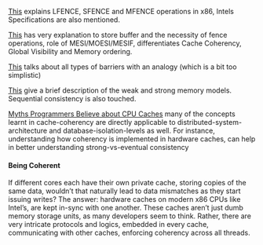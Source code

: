 
[This](https://stackoverflow.com/questions/20316124/does-it-make-any-sense-to-use-the-lfence-instruction-on-x86-x86-64-processors) explains LFENCE, SFENCE and MFENCE operations in x86, Intels Specifications are also mentioned.

[This](https://stackoverflow.com/questions/42746793/does-a-memory-barrier-ensure-that-the-cache-coherence-has-been-completed) has very explanation to store buffer and the necessity of fence operations, role of MESI/MOESI/MESIF, differentiates Cache Coherency, Global Visibility and Memory ordering.

[This](https://preshing.com/20120710/memory-barriers-are-like-source-control-operations/) talks about all types of barriers with an analogy (which is a bit too simplistic)

[This](https://preshing.com/20120930/weak-vs-strong-memory-models/) give a brief description of the weak and strong memory models.
Sequential consistency is also touched.

[Myths Programmers Believe about CPU Caches](https://software.rajivprab.com/2018/04/29/myths-programmers-believe-about-cpu-caches/)
many of the concepts learnt in cache-coherency are directly applicable to distributed-system-architecture and database-isolation-levels as well. For instance, understanding how coherency is implemented in hardware caches, can help in better understanding strong-vs-eventual consistency

#### Being Coherent
If different cores each have their own private cache, storing copies of the same data, wouldn’t that naturally lead to data mismatches as they start issuing writes? 
The answer: hardware caches on modern x86 CPUs like Intel’s, are kept in-sync with one another. These caches aren’t just dumb memory storage units, as many developers seem to think. Rather, there are very intricate protocols and logics, embedded in every cache, communicating with other caches, enforcing coherency across all threads.